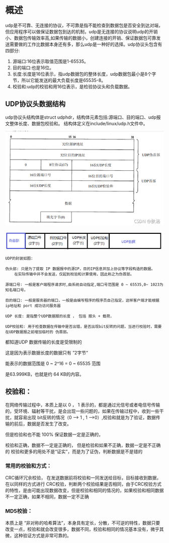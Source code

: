 # 概述
udp是不可靠、无连接的协议，不可靠是指不能检查到数据包是否安全到达对端，但应用程序可以做保证数据包到达的机制，udp是无连接的协议说明udp的开销小、数据包传输效率高,如果传输的数据小，创建连接的开销、保证数据包可靠发送需要做的工作比数据本身还有多，那么udp是一种好的选择。udp协议头包含有四部分:

1. 源端口:16位表示取值范围是1-65535。
2. 目的端口:也是16位。
3. 长度:长度是16位表示，指udp数据包的整体长度，udp数据包最小是8个字节，所以它能发送的最大负载长度是65535-8。
4. 校验和:udp的校验和用16位表示，是检验协议头和负载数据。


## UDP协议头数据结构

udp协议头结构体是struct udphdr，结构体元素包括:源端口、目的端口、udp报文整体长度、数据包校验和。
结构体定义在include/linux/udp.h文件中。

![](../img/udp_head.png)


![](../img/udp_head1.png)

```text
UDP的封装如图:

伪头部: 只是为了提取 IP 数据报中的源IP，目的IP信息并加上协议等字段构造的数据。
    在实际传输中并不会发送，仅起到校验和计算使用，因此称之为伪首部。

源端口号: 一般是客户端程序请求时,由系统自动指定,端口号范围是 0 ~ 65535,0~ 1023为知名端口号。

目的端口: 一般是服务器的端口，一般是由编写程序的程序员自己指定，这样客户端才能根据ip地址和 port 成功访问服务器

UDP 长度: 是指整个UDP数据报的长度 ， 包括 报头 + 载荷，

UDP校验和: 用于检查数据在传输中是否出错，是否出现bit反转的问题，当进行校验时，需要在UDP数据报之前增加临时的 伪首部。
```


都知道UDP 数据传输的长度是受限制的

这是因为表示数据长度的数据只有 ”2字节“

能表示的数据范围是 0 ~ 2^16 = 0 ~ 65535 范围

是63.999KB，也就是约 64 KB的内容。

## 校验和：
在网络传输过程中，本质上是以 0 ， 1 表示的，都是通过光信号或者电信号传输的，受环境、辐射等干扰，是会出现一些问题的，如果在传输过程中，收到一些干扰，就容易出现 bit反转的情况（0 --> 1 , 1 -->0）,校验和就是为了验证，数据传输的前后，数据是否发生了改变。

但是检验和也不能 100% 保证数据一定是正确的，

校验和正确，数据不一定是正确的，
但是检验和如果不正确，数据一定是不正确的
校验和更多的用处不是“证实”，而是为了证伪，判断数据是不是错的

### 常用的校验和方式：
CRC循环冗余校验，
在发送数据前将校验和一同发送给目标，目标接收到数据，在以同样的方式进行 CRC校验，判断两个校验结果是否相同，由于CRC校验方式的特性，是由可能出现数据改变，但是校验和相同的情况的，如果校验和相同数据不一定正确，如果不相同，数据一定不正确

### MD5校验：
本质上是 “非对称的哈希算法”，本身具有定长，分散，不可逆的特性，数据只要改变一点，校验和就会改变很多，数据不同，校验和相同的情况基本没有，微乎其微，这种验证方式是非常可靠的。